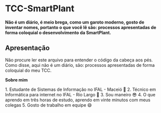 # TCC-SmartPlant
<p><b>Não é um diário, é meio brega, como um garoto moderno, gosto de inventar nomes, portanto o que você lê são: processos apresentadas de forma coloquial o desenvolvimento da SmartPlant. </b></p>

## Apresentação 
<p><b></b>Não procure ler este arquivo para entender o código da cabeça aos pés. Como disse, aqui não é um diário, são: processos apresentadas de forma coloquial do meu TCC.</b></p>

<p><b>Sobre mim</b></p>
1. Estudante de Sistemas de Informação no IFAL - Maceió 🎒
2. Técnico em Informática para internet no IFAL - Rio Largo 🎒
3. Sou maneiro 😎
4. O que aprendo em três horas de estudo, aprendo em vinte minutos com meus colegas
5. Gosto de trabalho em equipe 😄

